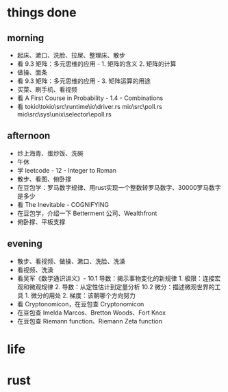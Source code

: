 # things done
## morning
* 起床、漱口、洗脸、拉屎、整理床、散步
* 看 9.3 矩阵：多元思维的应用 - 1. 矩阵的含义 2. 矩阵的计算
* 做操、面条
* 看 9.3 矩阵：多元思维的应用 - 3. 矩阵运算的用途
* 买菜、刷手机、看视频
* 看 A First Course in Probability - 1.4 - Combinations
* 看 tokio\tokio\src\runtime\io\driver.rs
     mio\src\poll.rs
     mio\src\sys\unix\selector\epoll.rs
## afternoon
* 炒上海青、蛋炒饭、洗碗
* 午休
* 学 leetcode - 12 - Integer to Roman
* 散步、看图、俯卧撑
* 在豆包学：罗马数字规律、用rust实现一个整数转罗马数字、30000罗马数字是多少
* 看 The Inevitable - COGNIFYING
* 在豆包学，介绍一下 Betterment 公司、Wealthfront
* 俯卧撑、平板支撑
## evening
* 散步、看视频、做操、漱口、洗脸、洗澡
* 看视频、洗澡
* 看吴军《数学通识讲义》- 10.1 导数：揭示事物变化的新规律 1. 极限：连接宏观和微观规律
                                                      2. 导数：从定性估计到定量分析
                        10.2 微分：描述微观世界的工具 1. 微分的用处
                                                    2. 梯度：该朝哪个方向努力
* 看 Cryptonomicon，在豆包查 Cryptonomicon
* 在豆包查 Imelda Marcos、Bretton Woods、Fort Knox
* 在豆包查 Riemann function、Riemann Zeta function

# life

# rust
